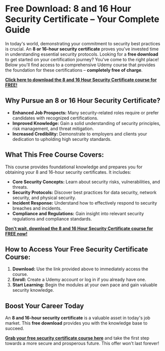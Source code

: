 # Free Download: 8 and 16 Hour Security Certificate – Your Complete Guide

In today's world, demonstrating your commitment to security best practices is crucial. An **8 or 16-hour security certificate** proves you've invested time in understanding essential security protocols. Looking for a **free download** to get started on your certification journey? You've come to the right place! Below you'll find access to a comprehensive Udemy course that provides the foundation for these certifications – **completely free of charge**.

[**Click here to download the 8 and 16 Hour Security Certificate course for FREE!**](https://udemywork.com/8-and-16-hour-security-certificate)

## Why Pursue an 8 or 16 Hour Security Certificate?

*   **Enhanced Job Prospects:** Many security-related roles require or prefer candidates with recognized certifications.
*   **Improved Knowledge:** Gain a solid understanding of security principles, risk management, and threat mitigation.
*   **Increased Credibility:** Demonstrate to employers and clients your dedication to upholding high security standards.

## What This Free Course Covers:

This course provides foundational knowledge and prepares you for obtaining your 8 and 16-hour security certificates. It includes:

*   **Core Security Concepts:** Learn about security risks, vulnerabilities, and threats.
*   **Security Protocols:** Discover best practices for data security, network security, and physical security.
*   **Incident Response:** Understand how to effectively respond to security breaches and incidents.
*   **Compliance and Regulations:** Gain insight into relevant security regulations and compliance standards.

[**Don't wait, download the 8 and 16 Hour Security Certificate course for FREE now!**](https://udemywork.com/8-and-16-hour-security-certificate)

## How to Access Your Free Security Certificate Course:

1.  **Download:** Use the link provided above to immediately access the course.
2.  **Enroll:** Create a Udemy account or log in if you already have one.
3.  **Start Learning:** Begin the modules at your own pace and gain valuable security knowledge.

## Boost Your Career Today

An **8 and 16-hour security certificate** is a valuable asset in today's job market. This **free download** provides you with the knowledge base to succeed.

**[Grab your free security certificate course here](https://udemywork.com/8-and-16-hour-security-certificate)** and take the first step towards a more secure and prosperous future. This offer won't last forever!

